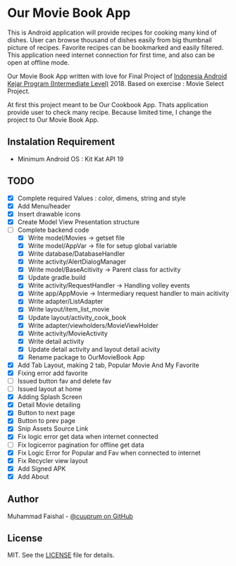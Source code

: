 Our Movie Book App
================

This is Android application will provide recipes for cooking many kind of dishes.
User can browse thousand of dishes easily from big thumbnail picture of recipes. 
Favorite recipes can be bookmarked and easily filtered.
This application need internet connection for first time, and also can be open at offline mode.

Our Movie Book App written with love for Final Project of [Indonesia Android Kejar Program (Intermediate Level)][1] 2018.
Based on exercise : Movie Select Project.

At first this project meant to be Our Cookbook App. Thats application provide user to check many recipe.
Because limited time, I change the project to Our Movie Book App.


Instalation Requirement
-----------------------
 * Minimum Android OS : Kit Kat API 19
 

TODO
----
 * [x] Complete required Values : color, dimens, string and style
 * [x] Add Menu/header
 * [x] Insert drawable icons
 * [x] Create Model View Presentation structure
 * [ ] Complete backend code
	* [x] Write model/Movies -> getset file
	* [x] Write model/AppVar -> file for setup global variable
	* [x] Write database/DatabaseHandler 
	* [x] Write activity/AlertDialogManager
	* [x] Write model/BaseAcitivity -> Parent class for activity	
	* [x] Update gradle.build
	* [x] Write activity/RequestHandler -> Handling volley events
	* [x] Write app/AppMovie -> Intermediary  request handler to main acitivity
	* [x] Write adapter/ListAdapter
	* [x] Write layout/item_list_movie
	* [x] Update layout/activity_cook_book
	* [x] Write adapter/viewholders/MovieViewHolder
	* [x] Write activity/MovieActivity
	* [x] Write detail activity
	* [x] Update detail activity and layout detail acivity
	* [x] Rename package to OurMovieBook App
 * [x] Add Tab Layout, making 2 tab, Popular Movie And My Favorite	
 * [x] Fixing error add favorite
 * [ ] Issued button fav and delete fav
 * [ ] Issued layout at home
 * [x] Adding Splash Screen
 * [x] Detail Movie detailing
 * [x] Button to next page
 * [x] Button to prev page
 * [x] Snip Assets Source Link
 * [x] Fix logic error get data when internet connected
 * [ ] Fix logicerror pagination for offline get data
 * [x] Fix Logic Error for Popular and Fav when connected to internet	
 * [x] Fix Recycler view layout
 * [x] Add Signed APK
 * [x] Add About
	
Author
------
Muhammad Faishal - [@cuuprum on GitHub][2]

License
-------
MIT. See the [LICENSE][3] file for details.

[1]: http://indonesiaandroidkejar.id/
[2]: https://github.com/cuuprum	
[3]: https://github.com/cuuprum/OurMovieBook/blob/master/LICENSE
